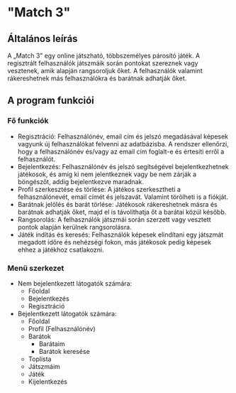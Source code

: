 # "Match 3"
## Általános leírás
A „Match 3” egy online játszható, többszemélyes párosító játék. A regisztrált felhasználók játszmáik során pontokat szereznek vagy vesztenek, amik alapján rangsoroljuk őket. A felhasználók valamint rákereshetnek más felhasználókra és barátnak adhatják őket.
## A program funkciói
### Fő funkciók
- Regisztráció: Felhasználónév, email cím és jelszó megadásával képesek vagyunk új felhasználókat felvenni az adatbázisba. A rendszer ellenőrzi, hogy a felhasználónév és/vagy az email cím foglalt-e és értesíti erről a felhasználót.
- Bejelentkezés: Felhasználónév és jelszó segítségével bejelentkezhetnek játékosok, és amíg ki nem jelentkeznek vagy be nem zárják a böngészőt, addig bejelentkezve maradnak.
- Profil szerkesztése és törlése: A játékos szerkesztheti a felhasználónevét, email címét és jelszavát. Valamint törölheti is a fiókját.
- Barátnak jelölés és barát törlése: Játékosok rákereshetnek másra és barátnak adhatják őket, majd el is távolíthatja őt a barátai közül később.
- Rangsorolás: A felhasználók játszmái során szerzett vagy vesztett pontok alapján kerülnek rangsorolásra.
- Játék indítás és keresés: Felhasználók képesek elindítani egy játszmát megadott időre és nehézségi fokon, más játékosok pedig képesek ehhez a játékhoz csatlakozni.
### Menü szerkezet
- Nem bejelentkezett látogatók számára:
  -	Főoldal
  -	Bejelentkezés
  -	Regisztráció
- Bejelentkezett látogatók számára:
  - Főoldal
  - Profil (Felhasználónév)
  -	Barátok
    -	Barátaim
    -	Barátok keresése
  -	Toplista
  -	Játszmáim
  -	Játék
  -	Kijelentkezés
